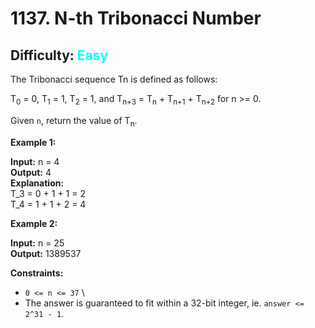 # 1137. N-th Tribonacci Number

## Difficulty: <span style="color: cyan;" >Easy</span>

The Tribonacci sequence Tn is defined as follows: 

T<sub>0</sub> = 0, T<sub>1</sub> = 1, T<sub>2</sub> = 1, and T<sub>n+3</sub> = T<sub>n</sub> + T<sub>n+1</sub> + T<sub>n+2</sub> for n >= 0.

Given `n`, return the value of T<sub>n</sub>.

**Example 1:**

**Input:** n = 4 \
**Output:** 4 \
**Explanation:** \
T_3 = 0 + 1 + 1 = 2 \
T_4 = 1 + 1 + 2 = 4 

**Example 2:**

**Input:** n = 25 \
**Output:** 1389537

**Constraints:**

- `0 <= n <= 37` \
- The answer is guaranteed to fit within a 32-bit integer, ie. `answer <= 2^31 - 1`.